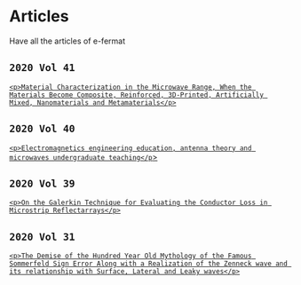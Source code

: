# Articles
Have all the articles of e-fermat

## `2020 Vol 41`
[`<p>Material Characterization in the Microwave Range, When the Materials Become Composite, Reinforced, 3D-Printed, Artificially Mixed, Nanomaterials and Metamaterials</p>`](https://archive.org/details/dankov-2020-vol-41-aug.-sep.-01)


## `2020 Vol 40`
[`<p>Electromagnetics engineering education, antenna theory and microwaves undergraduate teaching</p`>](https://archive.org/details/article-40)

## `2020 Vol 39`
[`<p>On the Galerkin Technique for Evaluating the Conductor Loss in Microstrip Reflectarrays</p>`](https://archive.org/details/rengarajan-art-2020-vol-39-may-jun.-01)


## `2020 Vol 31`
[`<p>The Demise of the Hundred Year Old Mythology of the Famous Sommerfeld Sign Error Along with a Realization of the Zenneck wave and its relationship with Surface, Lateral and Leaky waves</p>`](http://archive.org/details/sarkar-art-2019-vol-31-jul.-aug.-01)